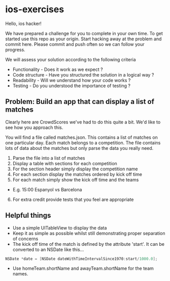 # ios-exercises
Hello, ios hacker! 

We have prepared a challenge for you to complete in your own time.
To get started use this repo as your origin.  Start hacking away at the problem and commit here.  Please commit and push often so we can follow your progress.

We will assess your solution according to the following criteria

* Functionality - Does it work as we expect ?
* Code structure - Have you structured the solution in a logical way ?
* Readability - Will we understand how your code works ? 
* Testing - Do you understood the importance of testing ?

## Problem: Build an app that can display a list of matches

Clearly here are CrowdScores we've had to do this quite a bit.   We'd like to see how you approach this.

You will find a file called matches.json.   This contains a list of matches on one particular day.  Each match belongs to a competition.
The file contains lots of data about the matches but only parse the data you really need.

1. Parse the file into a list of matches
2. Display a table with sections for each competition
3. For the section header simply display the competition name
4. For each section display the matches ordered by kick off time  
5. For each match simply show the kick off time and the teams
 * E.g. 15:00 Espanyol vs Barcelona
6. For extra credit provide tests that you feel are appropriate
 
## Helpful things
* Use a simple UITableView to display the data
* Keep it as simple as possible whilst still demonstrating proper separation of concerns
* The kick off time of the match is defined by the attribute 'start'.  It can be converted to an NSDate like this...
```Objective-C
NSDate *date = [NSDate dateWithTimeIntervalSince1970:start/1000.0];
```
* Use homeTeam.shortName and awayTeam.shortName for the team names. 


